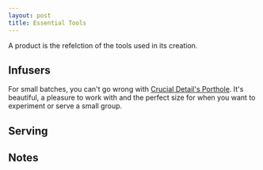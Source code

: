 ```yaml
---
layout: post
title: Essential Tools
---
```


A product is the refelction of the tools used in its creation.


Infusers
-----------

For small batches, you can't go wrong with [Crucial Detail's Porthole](http://crucialdetail.com/work/porthole.html). It's beautiful, a pleasure to work with and the perfect size for when you want to experiment or serve a small group.


Serving
-----------



Notes
-----------
